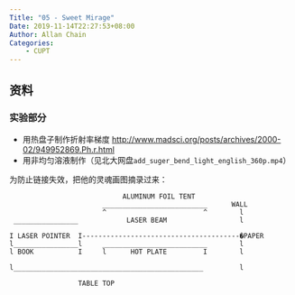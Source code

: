 ```yaml
---
Title: "05 - Sweet Mirage"
Date: 2019-11-14T22:27:53+08:00
Author: Allan Chain
Categories:
    - CUPT
---
```


## 资料

### 实验部分

- 用热盘子制作折射率梯度 <http://www.madsci.org/posts/archives/2000-02/949952869.Ph.r.html>
- 用非均匀溶液制作（见北大网盘`add_suger_bend_light_english_360p.mp4`）

为防止链接失效，把他的灵魂画图摘录过来：

```
                            ALUMINUM FOIL TENT
                       __________________________      WALL
                       ^                        ^        l
 ________________            LASER BEAM                  l                      
 
I LASER POINTER  I---------------------------------------�PAPER
l________________l     __________________________        l
l BOOK           I     l      HOT PLATE         I        l                      
                                               
l_______________________________________________         l                      
    
                 TABLE TOP
```



